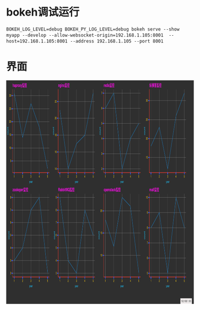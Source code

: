 # bokeh调试运行

    BOKEH_LOG_LEVEL=debug BOKEH_PY_LOG_LEVEL=debug bokeh serve --show myapp --develop --allow-websocket-origin=192.168.1.105:8001  --host=192.168.1.105:8001 --address 192.168.1.105 --port 8001

# 界面
[<img src="https://github.com/feythin/bokehapp/blob/master/img/app1.png?raw=true" height="600" width="888">](https://github.com/feythin/bokehapp)
